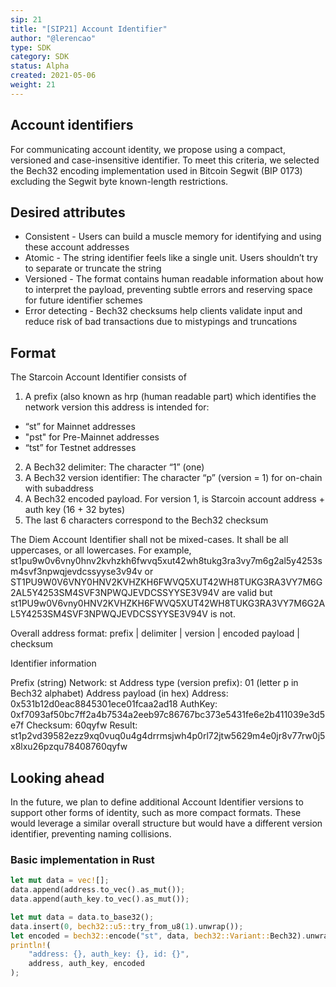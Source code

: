 ```yaml
---
sip: 21
title: "[SIP21] Account Identifier"
author: "@lerencao"
type: SDK
category: SDK
status: Alpha
created: 2021-05-06
weight: 21
---
```


## Account identifiers

For communicating account identity, we propose using a compact, versioned and case-insensitive identifier. To meet this criteria, we selected the Bech32 encoding implementation used in Bitcoin Segwit (BIP 0173) excluding the Segwit byte known-length restrictions.

## Desired attributes
- Consistent - Users can build a muscle memory for identifying and using these account addresses
- Atomic - The string identifier feels like a single unit. Users shouldn’t try to separate or truncate the string
- Versioned - The format contains human readable information about how to interpret the payload, preventing subtle errors and reserving space for future identifier schemes
- Error detecting - Bech32 checksums help clients validate input and reduce risk of bad transactions due to mistypings and truncations

## Format

The Starcoin Account Identifier consists of

1. A prefix (also known as hrp (human readable part) which identifies the network version this address is intended for:

- “st” for Mainnet addresses
- "pst" for Pre-Mainnet addresses
- “tst” for Testnet addresses

2. A Bech32 delimiter: The character “1” (one)
3. A Bech32 version identifier: The character “p” (version = 1) for on-chain with subaddress
4. A Bech32 encoded payload. For version 1, is Starcoin account address + auth key (16 + 32 bytes)
5. The last 6 characters correspond to the Bech32 checksum

The Diem Account Identifier shall not be mixed-cases. It shall be all uppercases, or all lowercases. For example, st1pu9w0v6vny0hnv2kvhzkh6fwvq5xut42wh8tukg3ra3vy7m6g2al5y4253sm4svf3npwqjevdcssyyse3v94v or ST1PU9W0V6VNY0HNV2KVHZKH6FWVQ5XUT42WH8TUKG3RA3VY7M6G2AL5Y4253SM4SVF3NPWQJEVDCSSYYSE3V94V are valid but st1PU9w0V6vny0HNV2KVHZKH6FWVQ5XUT42WH8TUKG3RA3VY7M6G2AL5Y4253SM4SVF3NPWQJEVDCSSYYSE3V94V is not.

Overall address format: prefix | delimiter | version | encoded payload | checksum

Identifier information

Prefix (string)
Network: st
Address type (version prefix): 01 (letter p in Bech32 alphabet)
Address payload (in hex)
Address: 0x531b12d0eac8845301ece01fcaa2ad18
AuthKey: 0xf7093af50bc7ff2a4b7534a2eeb97c86767bc373e5431fe6e2b411039e3d5e7f
Checksum: 60qyfw
Result: st1p2vd39582ezz9xq0vuq0u4g4drrmsjwh4p0rl72jtw5629m4e0jr8v77rw0j5x8lxu26pzqu78408760qyfw


## Looking ahead

In the future, we plan to define additional Account Identifier versions to support other forms of identity, such as more compact formats. These would leverage a similar overall structure but would have a different version identifier, preventing naming collisions.


### Basic implementation in Rust

``` rust
let mut data = vec![];
data.append(address.to_vec().as_mut());
data.append(auth_key.to_vec().as_mut());

let mut data = data.to_base32();
data.insert(0, bech32::u5::try_from_u8(1).unwrap());
let encoded = bech32::encode("st", data, bech32::Variant::Bech32).unwrap();
println!(
    "address: {}, auth_key: {}, id: {}",
    address, auth_key, encoded
);
```